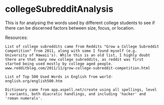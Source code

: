 # collegeSubredditAnalysis

This is for analysing the words used by different college students to see if there can be discerned factors between size, focus, or location.

Resources:

	List of college subreddits came from Reddits "Grow a College Subreddit Competition" from 2011, along with some I found myself (e.g. University of Hawaii's). While this is an old list, I highly doubt there are that many new college subreddits, as reddit was first started being used mostly by college aged people. www.redditblog.com/2011/11/grow-college-subreddit-competition.html
	
	List of Top 500 Used Words in English from world-english.org/english500.htm
	
	Dictionary came from app.aspell.net/create using all spellings, level 3 variants, both diacratic handlings, and including 'hacker' and 'roman numerals'. 
    

